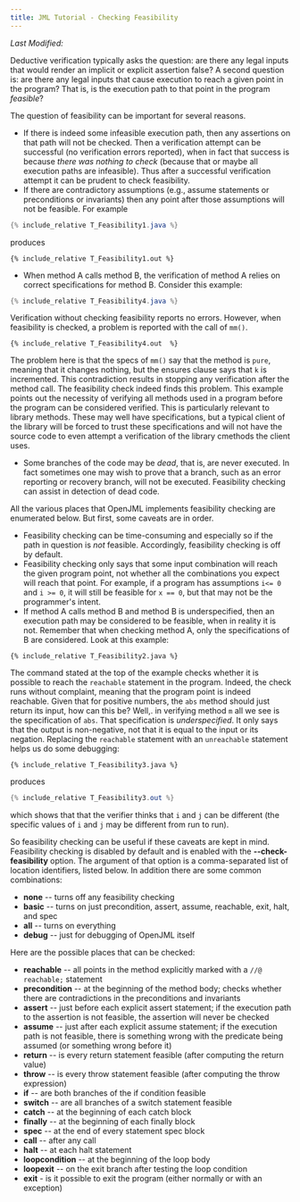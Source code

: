 ```yaml
---
title: JML Tutorial - Checking Feasibility
---
```

<i>Last Modified: <script type="text/javascript"> document.write(new Date(document.lastModified).toUTCString())</script></i>

Deductive verification typically asks the question: are there any legal inputs that would render an implicit or explicit assertion false?  A second question is: are there any legal inputs that cause execution to reach a given point in the program? That is, is the execution path to that point in the program _feasible_?

The question of feasibility can be important for several reasons.
* If there is indeed some infeasible execution path, then any assertions on that path will not be checked. Then a verification attempt can be successful (no verification errors reported), when in fact that success is because _there was nothing to check_ (because that or maybe all execution paths are infeasible). Thus after a successful verification attempt it can be prudent to check feasibility.
* If there are contradictory assumptions (e.g., assume statements or preconditions or invariants) then any point after those assumptions will not be feasible.
For example

```java
{% include_relative T_Feasibility1.java %}
```
produces
```
{% include_relative T_Feasibility1.out %}
```
* When method A calls method B, the verification of method A relies on correct specifications for method B. Consider this example:

```java
{% include_relative T_Feasibility4.java %}
```
Verification without checking feasibility reports no errors. However, when feasibility is checked, a problem is reported with the call of `mm()`. 
```
{% include_relative T_Feasibility4.out  %}
```
The problem here is that the specs of `mm()` say that the method is `pure`, meaning that it changes nothing, but the ensures clause says that `k` is incremented. 
This contradiction results in stopping any verification after the method call. The feasibility check indeed finds this problem.
This example points out the necessity of verifying all methods used in a program before the program can be considered verified. This is particularly relevant to library methods. These may well have specifications, but a typical client of the library will be forced to trust these specifications and will not have the source code to even attempt a verification of the library cmethods the client uses.
* Some branches of the code may be _dead_, that is, are never executed. In fact sometimes one may wish to prove that a branch, such as an error reporting or recovery branch, will not be executed. Feasibility checking can assist in detection of dead code.

All the various places that OpenJML implements feasibility checking are enumerated below. But first, some caveats are in order.
* Feasibility checking can be time-consuming and especially so if the path in question is _not_ feasible. Accordingly, feasibility checking is off by default.
* Feasibility checking only says that some input combination will reach the given program point, not whether all the combinations you expect will reach that point. For example, if a program
has assumptions `i<= 0` and `i >= 0`, it will still be feasible for `x == 0`, but that may not be the programmer's intent.
* If method A calls method B and method B is underspecified, then an execution path may be considered to be feasible, when in reality it is  not.
Remember that when checking method A, only the specifications of B are considered. Look at this example:

```
{% include_relative T_Feasibility2.java %}
```
The command stated at the top of the example checks whether it is possible to reach the `reachable` statement in the program. Indeed, the check runs without complaint, meaning that the program point is indeed reachable. Given that for positive numbers, the `abs` method should just return its input, how can this be? Well,. in verifying method `m` all we see is the specification of `abs`. That specification is _underspecified_. It only says that the output is non-negative, not that it is equal to the input or its negation. Replacing the `reachable` statement with an `unreachable` statement helps us do some debugging:
```
{% include_relative T_Feasibility3.java %}
```
produces
```java
{% include_relative T_Feasibility3.out %}
```
which shows that that the verifier thinks that `i` and `j` can be different (the specific values of `i` and `j` may be different from run to run).

So feasibility checking can be useful if these caveats are kept in mind. Feasibility checking is disabled by default and is enabled with the **--check-feasibility** option. The argument of that option is a 
comma-separated list of location identifiers, listed below. In addition there are some common combinations:
* **none** -- turns off any feasibility checking
* **basic** -- turns on just precondition, assert, assume, reachable, exit, halt, and spec
* **all** -- turns on everything
* **debug** -- just for debugging of OpenJML itself

Here are the possible places that can be checked:
* **reachable** -- all points in the method explicitly marked with a `//@ reachable;` statement
* **precondition** -- at the beginning of the method body; checks whether there are contradictions in the preconditions and invariants
* **assert** -- just before each explicit assert statement; if the execution path to the assertion is not feasible, the assertion will never be checked
* **assume** -- just after each explicit assume statement; if the execution path is not feasible, there is something wrong with the predicate being assumed (or something wrong before it)
* **return** -- is every return statement feasible (after computing the return value)
* **throw** -- is every throw statement feasible (after computing the throw expression)
* **if** -- are both branches of the if condition feasible
* **switch** -- are all branches of a switch statement feasible
* **catch** -- at the beginning of each catch block
* **finally** -- at the beginning of each finally block
* **spec** --  at the end of every statement spec block
* **call** -- after any call
* **halt** -- at each halt statement
* **loopcondition** -- at the beginning of the loop body
* **loopexit** -- on the exit branch after testing the loop condition
* **exit** - is it possible to exit the program (either normally or with an exception)



